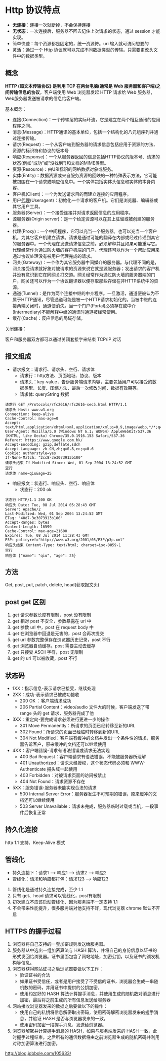# Http 协议特点

- **无连接**：连接一次就断掉，不会保持连接
- **无状态**：一次连接后，服务器不回去记住上次请求的状态，通过 session 才能实现。
- 简单快速：每个资源都是固定的，统一资源符。uri 输入就可访问想要的
- 灵活：通过一个 Http 协议就可以完成不同数据类型的传输。只需要更改头文件中的数据类型。

## 概念

**HTTP (超文本传输协议) 是利用 TCP 在两台电脑(通常是 Web 服务器和客户端)之间传输信息的协议**。客户端使用 Web 浏览器发起 HTTP 请求给 Web 服务器，Web服务器发送被请求的信息给客户端。

基本概念：

* 连接(Connection)：一个传输层的实际环流，它是建立在两个相互通讯的应用程序之间。
* 消息(Message)：HTTP通讯的基本单位，包括一个结构化的八元组序列并通过连接传输。
* 请求(Request)：一个从客户端到服务器的请求信息包括应用于资源的方法、资源的标识符和协议的版本号
* 响应(Response)：一个从服务器返回的信息包括HTTP协议的版本号、请求的状态(例如“成功”或“没找到”)和文档的MIME类型。
* 资源(Resource)：由URI标识的网络数据对象或服务。
* 实体(Entity)：数据资源或来自服务资源的回映的一种特殊表示方法，它可能被包围在一个请求或响应信息中。一个实体包括实体头信息和实体的本身内容。
* 客户机(Client)：一个为发送请求目的而建立连接的应用程序。
* 用户[代理](http://search.china.alibaba.com/wiki/k-%B4%FA%C0%ED_n-y.html)(Useragent)：初始化一个请求的客户机。它们是浏览器、编辑器或其它用户工具。
* 服务器(Server)：一个接受连接并对请求返回信息的应用程序。
* 源服务器(Origin server)：是一个给定资源可以在其上驻留或被创建的服务器。
* 代理(Proxy)：一个中间程序，它可以充当一个服务器，也可以充当一个客户机，为其它客户机建立请求。请求是通过可能的翻译在内部或经过传递到其它的服务器中。一个代理在发送请求信息之前，必须解释并且如果可能重写它。代理经常作为通过防火墙的客户机端的门户，代理还可以作为一个帮助应用来通过协议处理没有被用户代理完成的请求。
* 网关(Gateway)：一个作为其它服务器中间媒介的服务器。与代理不同的是，网关接受请求就好象对被请求的资源来说它就是源服务器；发出请求的客户机并没有意识到它在同网关打交道。网关经常作为通过防火墙的服务器端的门户，网关还可以作为一个协议翻译器以便存取那些存储在非HTTP系统中的资源。
* 通道(Tunnel)：是作为两个连接中继的中介程序。一旦激活，通道便被认为不属于HTTP通讯，尽管通道可能是被一个HTTP请求初始化的。当被中继的连接两端关闭时，通道便消失。当一个门户(Portal)必须存在或中介(Intermediary)不能解释中继的通讯时通道被经常使用。
* 缓存(Cache)：反应信息的局域存储。

关闭连接：

客户和服务器双方都可以通过关闭套接字来结束 TCP/IP 对话

## 报文组成

* 请求报文：请求行、请求头、空行、请求体
  * 请求行：http方法、页面地址、协议、版本
  * 请求头：key-value，告诉服务端请求内容，主要包括用户可以接受的数据类型、长度、压缩方法、最后一次修改时间、数据有效期等。
  * 请求体: queryString 数据

```
请求行 GET /Protocols/rfc2616/rfc2616-sec5.html HTTP/1.1
请求头 Host: www.w3.org
Connection: keep-alive
Cache-Control: max-age=0
Accept: text/html,application/xhtml+xml,application/xml;q=0.9,image/webp,*/*;q=0.8
User-Agent: Mozilla/5.0 (Windows NT 6.1; WOW64) AppleWebKit/537.36 (KHTML, like Gecko) Chrome/35.0.1916.153 Safari/537.36
Referer: https://www.google.com.hk/
Accept-Encoding: gzip,deflate,sdch
Accept-Language: zh-CN,zh;q=0.8,en;q=0.6
Cookie: authorstyle=yes
If-None-Match: "2cc8-3e3073913b100"
请求头结束 If-Modified-Since: Wed, 01 Sep 2004 13:24:52 GMT
空行
请求体 name=qiu&age=25
```

* 响应报文：状态行、响应头、空行、响应体
  * 状态行：200 ok

```
状态行 HTTP/1.1 200 OK
响应头 Date: Tue, 08 Jul 2014 05:28:43 GMT
Server: Apache/2
Last-Modified: Wed, 01 Sep 2004 13:24:52 GMT
ETag: "40d7-3e3073913b100"
Accept-Ranges: bytes
Content-Length: 16599
Cache-Control: max-age=21600
Expires: Tue, 08 Jul 2014 11:28:43 GMT
P3P: policyref="http://www.w3.org/2001/05/P3P/p3p.xml"
响应头结束 Content-Type: text/html; charset=iso-8859-1
空行
响应体 {"name": "qiu", "age": 25}
```

## 方法

Get, post, put, patch, delete, head(获取报文头)

## post get 区别

1. get 请求参数长度有限制，post 没有限制
1. get 相对 post 不安全，参数暴露在 url 中
1. get 参数 url 中，post 在 request body 中
1. get 在浏览器中回退是无害的，post 会再次提交
1. get url 参数完整保存在浏览器历史记录，post 不行
1. get 浏览器自动缓存。post 需要主动去缓存
1. get 只接受 ASCII 字符，post 无限制
1. get 的 url 可以被收藏，post 不行

## 状态码

* 1XX：指示信息-表示请求已接受，继续处理
* 2XX：成功-表示请求已被成功接收
  * 200 OK ：客户端请求成功
  * 206 Partial Content：video/audio 文件大的时候，客户端发送了带 range 头的 get 请求，服务器完成了他
* 3XX：重定向-要完成请求必须进行更进一步的操作
  * 301 Move Permanently：所请求的页面已经转移至新的URL
  * 302 Found：所请求的页面已经临时转移到新的URL
  * 304 Not Modified：客户端有缓冲的文档并发出一个条件性的请求，服务器告诉客户，原来缓冲的文档还可以继续使用
* 4XX：客户端错误-请求有语法错误或请求无法实现
  * 400 Bad Request：客户端请求有语法错误，不能被服务器所理解
  * 401 Unauthorized：请求未经授权，这个状态代码必须和 WWW-Authenticate 报头域一起使用
  * 403 Forbidden：对被请求页面的访问被禁止
  * 404 Not Found：请求资源不存在
* 5XX：服务错误-服务器未能实现合法的请求
  * 500 Internal Server Error：服务器发生不可预期的错误，原来缓冲的文档还可以继续使用
  * 503 Server Unavailable：请求未完成，服务器临时过载或当机，一段事件后恢复正常

## 持久化连接

http 1.1 支持，Keep-Alive 模式

## 管线化

* 持久连接下：请求1 --> 响应1 --> 请求2 --> 响应2
* 管线化：请求和响应都打包：请求123 --> 响应123

1. 管线化是通过持久连接完成，至少 1.1
1. 只有 get、head 请求可以管线化，post有限制
1. 初次建立不应该启动管线化、因为服务端不一定支持 1.1
1. 不会带来性能提升，很多服务端对他支持不好，现代浏览器 chrome 默认不开启

## HTTPS 的握手过程

1. 浏览器将自己支持的一套加密规则发送给服务器。
1. 服务器从中选出一组加密算法与 HASH 算法，并将自己的身份信息以证书的形式发回给浏览器。证书里面包含了网站地址，加密公钥，以及证书的颁发机构等信息。
1. 浏览器获得网站证书之后浏览器要做以下工作：
   - 验证证书的合法
   - 如果证书受信任，或者是用户接受了不受信的证书，浏览器会生成一串随机数的密码，并用证书中提供的公钥加密。
   - 使用约定好的 HASH 算法计算握手消息，并使用生成的随机数对消息进行加密，最后将之前生成的所有信息发送给服务器
1. 网站接收浏览器发来的数据之后要做以下的操作：
   - 使用自己的私钥将信息解密取出密码，使用密码解密浏览器发来的握手消息，并验证 HASH 是否与浏览器发来的一致。
   - 使用密码加密一段握手消息，发送给浏览器。
1. 浏览器解密并计算握手消息的 HASH，如果与服务端发来的 HASH 一致，此时握手过程结束，之后所有的通信数据将由之前浏览器生成的随机密码并利用对称加密算法进行加密。

<http://blog.jobbole.com/105633/>

